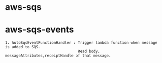 # aws-sqs
  # aws-sqs-events 
    1. AutoSqsEventFunctionHandler : Trigger lambda function when message is added to SQS. 
                                     Read body, messageAttributes,receiptHandle of that message.
